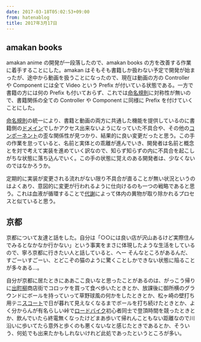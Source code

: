 ```yaml
---
date: 2017-03-18T05:02:53+09:00
from: hatenablog
title: 2017年3月17日
---
```


<h2>amakan books</h2>

<p>amakan anime の開発が一段落したので、amakan books の方を改善する作業に着手することにした。amakan はそもそも書籍しか扱わない予定で開発が始まったが、途中から動画を扱うことになったので、現在は動画の方の Controller や Component には全て Video という Prefix が付いている状態である。一方で書籍の方には何の Prefix も付いておらず、これでは<a class="keyword" href="http://d.hatena.ne.jp/keyword/%CC%BF%CC%BE%B5%AC%C2%A7">命名規則</a>に対称性が無いので、書籍関係の全ての Controller や Component に同様に Prefix を付けていくことにした。</p>

<p><a class="keyword" href="http://d.hatena.ne.jp/keyword/%CC%BF%CC%BE%B5%AC%C2%A7">命名規則</a>の統一により、書籍と動画の両方に共通した機能を提供しているのに書籍側の<a class="keyword" href="http://d.hatena.ne.jp/keyword/%A5%C9%A5%E1%A5%A4%A5%F3">ドメイン</a>でしかアクセス出来ないようになっていた不具合や、その他の<a class="keyword" href="http://d.hatena.ne.jp/keyword/%A5%B3%A5%F3%A5%DD%A1%BC%A5%CD%A5%F3%A5%C8">コンポーネント</a>の歪な関係性が見つかり、結果的に良い変更だったと思う。この手の作業を怠っていると、名前と実体との乖離が進んでいき、開発者は名前と概念とを対で考えて実装を進めていく訳なので、知らず知らずの内に不具合を起こしがちな状態に落ち込んでいく。この手の状態に覚えのある開発者は、少なくないのではなかろうか。</p>

<p>定期的に実装が変更される流れがない限り不具合が直ることが無い状況というのはよくあり、意図的に変更が行われるように仕向けるのも一つの戦略であると思う。これは血液が循環することで<a class="keyword" href="http://d.hatena.ne.jp/keyword/%C2%E5%BC%D5">代謝</a>によって体内の異物が取り除かれるプロセスと似ていると思う。</p>

<h2>京都</h2>

<p>京都について友達と話をした。自分は「○○には良い店が沢山あるけど実際住んでみるとなかなか行かない」という事実をまさに体現したような生活をしているので、寧ろ京都に行きたい人と話していると、へー そんなところがあるんだ、すごーいすごーい、とどこぞの猫のように驚くことしかできない状態に陥ることが多々ある…。</p>

<p>自分が京都に居たときにああここ良いなと思ったことがあるのは、がっこう帰りに<a class="keyword" href="http://d.hatena.ne.jp/keyword/%BD%D0%C4%AE%CC%F8">出町柳</a>商店街でコロッケを買って食べ歩いたときとか、放課後に御所横のグラウンドにボールを持っていって草野球風の何かをしたときとか、松ヶ崎の壁打ち用テニ<a class="keyword" href="http://d.hatena.ne.jp/keyword/%A5%B9%A5%B3%A1%BC%A5%C8">スコート</a>で日が暮れて見えなくなるまでボールを打ち続けたときとか、よく分からんが有名らしい峠で<a class="keyword" href="http://d.hatena.ne.jp/keyword/%A5%ED%A1%BC%A5%C9%A5%D0%A5%A4%A5%AF">ロードバイク</a>初心者同士で登頂時間を競ったときとか、飲んでいたら終電無くなったけどまあ歩いて帰れんこともない距離なので川沿いに歩いてたら意外と歩くのも悪くないなと感じたときであるとか、そういう、何処でも出来たかもしれないけれど此処であったというところが多い。</p>

